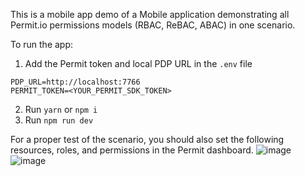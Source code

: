 This is a mobile app demo of a Mobile application demonstrating all Permit.io permissions models (RBAC, ReBAC, ABAC) in one scenario.

To run the app:
1. Add the Permit token and local PDP URL in the `.env` file
```
PDP_URL=http://localhost:7766
PERMIT_TOKEN=<YOUR_PERMIT_SDK_TOKEN>
```
2. Run `yarn` or `npm i`
3. Run `npm run dev`

For a proper test of the scenario, you should also set the following resources, roles, and permissions in the Permit dashboard.
![image](https://github.com/permitio/pink-mobile-demo-app/assets/4082578/2e3ca9aa-0ca5-4b8f-af99-9b2d7c523be6)
![image](https://github.com/permitio/pink-mobile-demo-app/assets/4082578/ad0fcb1a-bf05-43e6-89b2-ae5abc749c28)


